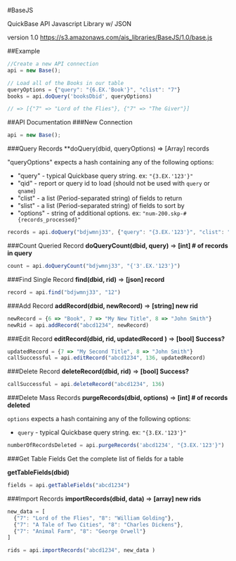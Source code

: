 #BaseJS

QuickBase API Javascript Library w/ JSON

version 1.0
https://s3.amazonaws.com/ais_libraries/BaseJS/1.0/base.js

##Example
```javascript
//Create a new API connection
api = new Base();

// Load all of the Books in our table
queryOptions = {"query": "{6.EX.'Book'}", "clist": "7"}
books = api.doQuery('booksDbid', queryOptions)

// => [{"7" => "Lord of the Flies"}, {"7" => "The Giver"}]
```

##API Documentation
###New Connection

```javascript
api = new Base();
```

###Query Records
**doQuery(dbid, queryOptions) => [Array] records

"queryOptions" expects a hash containing any of the following options:

* "query" - typical Quickbase query string. ex: `"{3.EX.'123'}"`
* "qid" - report or query id to load (should not be used with `query` or `qname`)
* "clist" - a list (Period-separated string) of fields to return
* "slist" - a list (Period-separated string) of fields to sort by
* "options" - string of additional options. ex: `"num-200.skp-#{records_processed}"`

```javascript
records = api.doQuery("bdjwmnj33", {"query": "{3.EX.'123'}", "clist": "3.6.10"})
```

###Count Queried Record
**doQueryCount(dbid, query)** => **[int] # of records in query**

```javascript
count = api.doQueryCount("bdjwmnj33", "{'3'.EX.'123'}")
```

###Find Single Record
**find(dbid, rid)** => **[json] record**
```javascript
record = api.find("bdjwmnj33", "12")
```

###Add Record
**addRecord(dbid, newRecord)** => **[string] new rid**

```javascript
newRecord = {6 => "Book", 7 => "My New Title", 8 => "John Smith"}
newRid = api.addRecord("abcd1234", newRecord)
````

###Edit Record
**editRecord(dbid, rid, updatedRecord )** => **[bool] Success?**

```javascript
updatedRecord = {7 => "My Second Title", 8 => "John Smith"}
callSuccessful = api.editRecord("abcd1234", 136, updatedRecord)
````

###Delete Record
**deleteRecord(dbid, rid)** => **[bool] Success?**

```javascript
callSuccessful = api.deleteRecord("abcd1234", 136)
````

###Delete Mass Records
**purgeRecords(dbid, options)** => **[int] # of records deleted**

`options` expects a hash containing any of the following options:

* `query` - typical Quickbase query string. ex: `"{3.EX.'123'}"`

```javascript
numberOfRecordsDeleted = api.purgeRecords('abcd1234', "{3.EX.'123'}")
````

###Get Table Fields
Get the complete list of fields for a table

**getTableFields(dbid)**

```javascript
fields = api.getTableFields("abcd1234")
````

###Import Records
**importRecords(dbid, data)** => **[array] new rids**

```javascript
new_data = [
  {"7": "Lord of the Flies", "8": "William Golding"},
  {"7": "A Tale of Two Cities", "8": "Charles Dickens"},
  {"7": "Animal Farm", "8": "George Orwell"}
]

rids = api.importRecords("abcd1234", new_data )
````